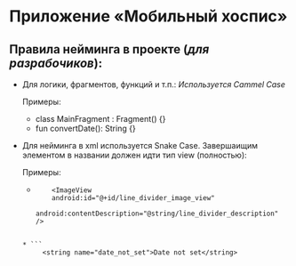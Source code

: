 # Приложение «Мобильный хоспис»
## Правила нейминга в проекте (*для разрабочиков*):
* Для логики, фрагментов, функций и т.п.:
*Используется Cammel Case*

  Примеры:
  * class MainFragment : Fragment() {}
  * fun convertDate(): String {}
* Для нейминга в xml используется Snake Case. Завершаищим элементом в названии должен идти тип view (полностью):
  
  Примеры:
    * ```
          <ImageView
          android:id="@+id/line_divider_image_view"
          android:contentDescription="@string/line_divider_description" />
    ```
  
    * ```
         <string name="date_not_set">Date not set</string>
    ```
